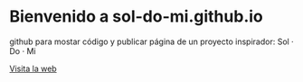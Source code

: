# Bienvenido a sol-do-mi.github.io


github para mostar código y publicar página de un proyecto inspirador: Sol ‧ Do ‧ Mi


[Visita la web](https://vgb86.github.io/sol-do-mi.github.io//)
